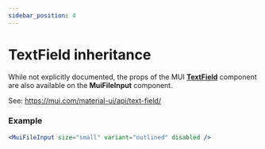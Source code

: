 ```yaml
---
sidebar_position: 4
---
```


# TextField inheritance

While not explicitly documented, the props of the MUI **[TextField](https://mui.com/api/text-field)** component are also available on the **MuiFileInput** component.

See: https://mui.com/material-ui/api/text-field/

### Example

```jsx
<MuiFileInput size="small" variant="outlined" disabled />
```

